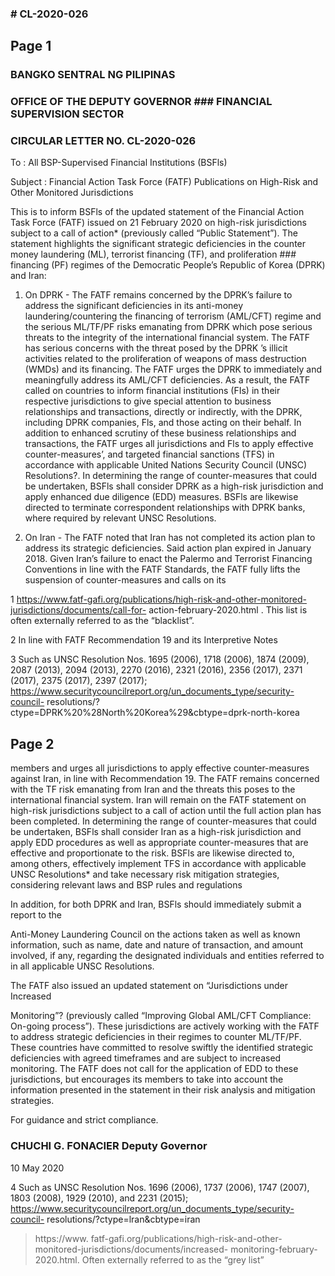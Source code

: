 ### # CL-2020-026

## Page 1

### BANGKO SENTRAL NG PILIPINAS

### OFFICE OF THE DEPUTY GOVERNOR ### FINANCIAL SUPERVISION SECTOR

### CIRCULAR LETTER NO. CL-2020-026

To : All BSP-Supervised Financial Institutions (BSFls)

Subject : Financial Action Task Force (FATF) Publications on High-Risk and Other Monitored Jurisdictions

This is to inform BSFls of the updated statement of the Financial Action Task Force (FATF) issued on 21 February 2020 on high-risk jurisdictions subject to a call of action* (previously called “Public Statement”). The statement highlights the significant strategic deficiencies in the counter money laundering (ML), terrorist financing (TF), and proliferation ### financing (PF) regimes of the Democratic People’s Republic of Korea (DPRK) and Iran:

1. On DPRK - The FATF remains concerned by the DPRK’s failure to address the significant deficiencies in its anti-money laundering/countering the financing of terrorism (AML/CFT) regime and the serious ML/TF/PF risks emanating from DPRK which pose serious threats to the integrity of the international financial system. The FATF has serious concerns with the threat posed by the DPRK ’s illicit activities related to the proliferation of weapons of mass destruction (WMDs) and its financing. The FATF urges the DPRK to immediately and meaningfully address its AML/CFT deficiencies. As a result, the FATF called on countries to inform financial institutions (FIs) in their respective jurisdictions to give special attention to business relationships and transactions, directly or indirectly, with the DPRK, including DPRK companies, Fls, and those acting on their behalf. In addition to enhanced scrutiny of these business relationships and transactions, the FATF urges all jurisdictions and Fls to apply effective counter-measures’, and targeted financial sanctions (TFS) in accordance with applicable United Nations Security Council (UNSC) Resolutions?. In determining the range of counter-measures that could be undertaken, BSFls shall consider DPRK as a high-risk jurisdiction and apply enhanced due diligence (EDD) measures. BSFls are likewise directed to terminate correspondent relationships with DPRK banks, where required by relevant UNSC Resolutions.

2. On Iran - The FATF noted that Iran has not completed its action plan to address its strategic deficiencies. Said action plan expired in January 2018. Given Iran’s failure to enact the Palermo and Terrorist Financing Conventions in line with the FATF Standards, the FATF fully lifts the suspension of counter-measures and calls on its

1 https://www.fatf-gafi.org/publications/high-risk-and-other-monitored-jurisdictions/documents/call-for- action-february-2020.html . This list is often externally referred to as the “blacklist”.

2 In line with FATF Recommendation 19 and its Interpretive Notes

3 Such as UNSC Resolution Nos. 1695 (2006), 1718 (2006), 1874 (2009), 2087 (2013), 2094 (2013), 2270 (2016), 2321 (2016), 2356 (2017), 2371 (2017), 2375 (2017), 2397 (2017); https://www.securitycouncilreport.org/un_documents_type/security-council- resolutions/?ctype=DPRK%20%28North%20Korea%29&cbtype=dprk-north-korea

## Page 2

members and urges all jurisdictions to apply effective counter-measures against Iran, in line with Recommendation 19. The FATF remains concerned with the TF risk emanating from Iran and the threats this poses to the international financial system. Iran will remain on the FATF statement on high-risk jurisdictions subject to a call of action until the full action plan has been completed. In determining the range of counter-measures that could be undertaken, BSFls shall consider Iran as a high-risk jurisdiction and apply EDD procedures as well as appropriate counter-measures that are effective and proportionate to the risk. BSFls are likewise directed to, among others, effectively implement TFS in accordance with applicable UNSC Resolutions* and take necessary risk mitigation strategies, considering relevant laws and BSP rules and regulations

In addition, for both DPRK and Iran, BSFls should immediately submit a report to the

Anti-Money Laundering Council on the actions taken as well as known information, such as name, date and nature of transaction, and amount involved, if any, regarding the designated individuals and entities referred to in all applicable UNSC Resolutions.

The FATF also issued an updated statement on “Jurisdictions under Increased

Monitoring”? (previously called “Improving Global AML/CFT Compliance: On-going process”). These jurisdictions are actively working with the FATF to address strategic deficiencies in their regimes to counter ML/TF/PF. These countries have committed to resolve swiftly the identified strategic deficiencies with agreed timeframes and are subject to increased monitoring. The FATF does not call for the application of EDD to these jurisdictions, but encourages its members to take into account the information presented in the statement in their risk analysis and mitigation strategies.

For guidance and strict compliance.

### CHUCHI G. FONACIER Deputy Governor

10 May 2020

4 Such as UNSC Resolution Nos. 1696 (2006), 1737 (2006), 1747 (2007), 1803 (2008), 1929 (2010), and 2231 (2015); https://www.securitycouncilreport.org/un_documents_type/security-council- resolutions/?ctype=lran&cbtype=iran

> https://www. fatf-gafi.org/publications/high-risk-and-other-monitored-jurisdictions/documents/increased- monitoring-february-2020.html. Often externally referred to as the “grey list” 